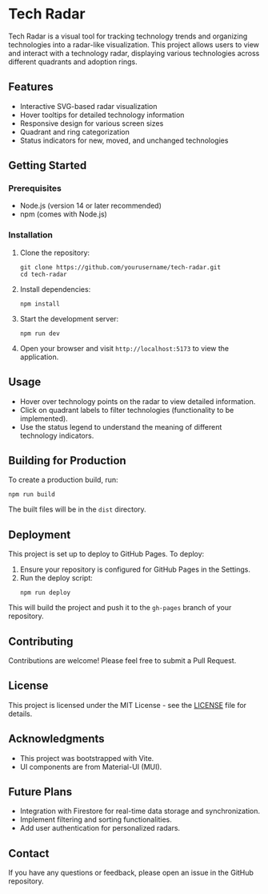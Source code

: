 # Tech Radar

Tech Radar is a visual tool for tracking technology trends and organizing technologies into a radar-like visualization. This project allows users to view and interact with a technology radar, displaying various technologies across different quadrants and adoption rings.

## Features

- Interactive SVG-based radar visualization
- Hover tooltips for detailed technology information
- Responsive design for various screen sizes
- Quadrant and ring categorization
- Status indicators for new, moved, and unchanged technologies

## Getting Started

### Prerequisites

- Node.js (version 14 or later recommended)
- npm (comes with Node.js)

### Installation

1. Clone the repository:
   ```
   git clone https://github.com/yourusername/tech-radar.git
   cd tech-radar
   ```

2. Install dependencies:
   ```
   npm install
   ```

3. Start the development server:
   ```
   npm run dev
   ```

4. Open your browser and visit `http://localhost:5173` to view the application.

## Usage

- Hover over technology points on the radar to view detailed information.
- Click on quadrant labels to filter technologies (functionality to be implemented).
- Use the status legend to understand the meaning of different technology indicators.

## Building for Production

To create a production build, run:

```
npm run build
```

The built files will be in the `dist` directory.

## Deployment

This project is set up to deploy to GitHub Pages. To deploy:

1. Ensure your repository is configured for GitHub Pages in the Settings.
2. Run the deploy script:
   ```
   npm run deploy
   ```

This will build the project and push it to the `gh-pages` branch of your repository.

## Contributing

Contributions are welcome! Please feel free to submit a Pull Request.

## License

This project is licensed under the MIT License - see the [LICENSE](LICENSE) file for details.

## Acknowledgments

- This project was bootstrapped with Vite.
- UI components are from Material-UI (MUI).

## Future Plans

- Integration with Firestore for real-time data storage and synchronization.
- Implement filtering and sorting functionalities.
- Add user authentication for personalized radars.

## Contact

If you have any questions or feedback, please open an issue in the GitHub repository.
